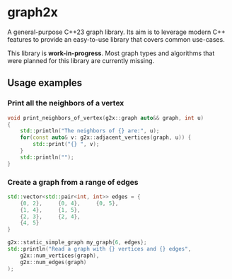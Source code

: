 # graph2x

A general-purpose C++23 graph library. Its aim is to leverage modern C++ features to provide an easy-to-use library that covers common use-cases.

This library is **work-in-progress**. Most graph types and algorithms that were planned for this library are currently missing.

## Usage examples

### Print all the neighbors of a vertex
```c++
void print_neighbors_of_vertex(g2x::graph auto&& graph, int u)
{
	std::println("The neighbors of {} are:", u);
	for(const auto& v: g2x::adjacent_vertices(graph, u)) {
		std::print("{} ", v);
	}
	std::println("");
}
```


### Create a graph from a range of edges
```c++
std::vector<std::pair<int, int>> edges = {
	{0, 2},		{0, 4},		{0, 5},
	{1, 4},		{1, 5},
	{2, 3},		{2, 4},
	{4, 5}
}

g2x::static_simple_graph my_graph{6, edges};
std::println("Read a graph with {} vertices and {} edges",
	g2x::num_vertices(graph),
	g2x::num_edges(graph)
);
```
